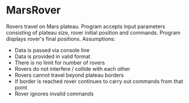 # MarsRover
Rovers travel on Mars plateau. Program accepts input parameters consisting of plateau size, rover initial position and commands.
Program displays rover's final positions.
Assumptions:
- Data is passed via console line 
- Data is provided in valid format
- There is no limit for number of rovers
- Rovers do not interfere / collide with each other
- Rovers cannot travel beyond plateau borders
- If border is reached rover continues to carry out commands from that point 
- Rover ignores invalid commands

